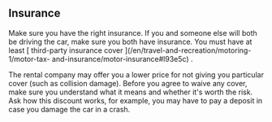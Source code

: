 ##  Insurance

Make sure you have the right insurance. If you and someone else will both be
driving the car, make sure you both have insurance. You must have at least [
third-party insurance cover ](/en/travel-and-recreation/motoring-1/motor-tax-
and-insurance/motor-insurance#l93e5c) .

The rental company may offer you a lower price for not giving you particular
cover (such as collision damage). Before you agree to waive any cover, make
sure you understand what it means and whether it's worth the risk. Ask how
this discount works, for example, you may have to pay a deposit in case you
damage the car in a crash.
